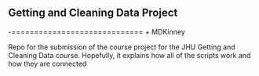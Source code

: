 ## Getting and Cleaning Data Project
-=============================
  +
  MDKinney

Repo for the submission of the course project for the JHU Getting and Cleaning Data course.
Hopefully, it explains how all of the scripts work and how they are connected